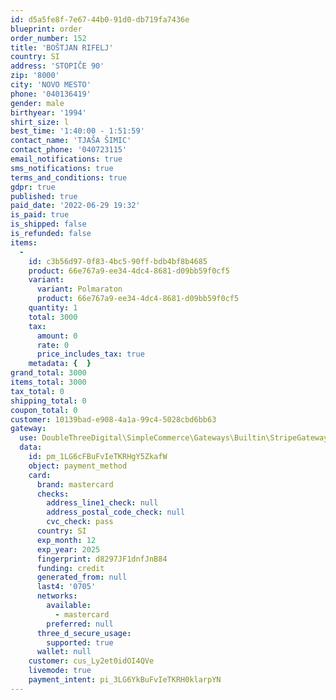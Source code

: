 ```yaml
---
id: d5a5fe8f-7e67-44b0-91d0-db719fa7436e
blueprint: order
order_number: 152
title: 'BOŠTJAN RIFELJ'
country: SI
address: 'STOPIČE 90'
zip: '8000'
city: 'NOVO MESTO'
phone: '040136419'
gender: male
birthyear: '1994'
shirt_size: l
best_time: '1:40:00 - 1:51:59'
contact_name: 'TJAŠA ŠIMIC'
contact_phone: '040723115'
email_notifications: true
sms_notifications: true
terms_and_conditions: true
gdpr: true
published: true
paid_date: '2022-06-29 19:32'
is_paid: true
is_shipped: false
is_refunded: false
items:
  -
    id: c3b56d97-0f83-4bc5-90ff-bdb4bf8b4685
    product: 66e767a9-ee34-4dc4-8681-d09bb59f0cf5
    variant:
      variant: Polmaraton
      product: 66e767a9-ee34-4dc4-8681-d09bb59f0cf5
    quantity: 1
    total: 3000
    tax:
      amount: 0
      rate: 0
      price_includes_tax: true
    metadata: {  }
grand_total: 3000
items_total: 3000
tax_total: 0
shipping_total: 0
coupon_total: 0
customer: 10139bad-e908-4a1a-99c4-5028cbd6bb63
gateway:
  use: DoubleThreeDigital\SimpleCommerce\Gateways\Builtin\StripeGateway
  data:
    id: pm_1LG6cFBuFvIeTKRHgY5ZkafW
    object: payment_method
    card:
      brand: mastercard
      checks:
        address_line1_check: null
        address_postal_code_check: null
        cvc_check: pass
      country: SI
      exp_month: 12
      exp_year: 2025
      fingerprint: d8297JF1dnfJnB84
      funding: credit
      generated_from: null
      last4: '0705'
      networks:
        available:
          - mastercard
        preferred: null
      three_d_secure_usage:
        supported: true
      wallet: null
    customer: cus_Ly2et0idOI4QVe
    livemode: true
    payment_intent: pi_3LG6YkBuFvIeTKRH0klarpYN
---
```

